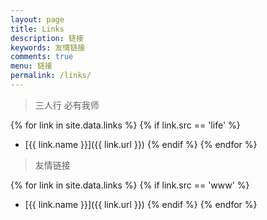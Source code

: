 ```yaml
---
layout: page
title: Links
description: 链接
keywords: 友情链接
comments: true
menu: 链接
permalink: /links/
---
```


> 三人行 必有我师

{% for link in site.data.links %}
  {% if link.src == 'life' %}
* [{{ link.name }}]({{ link.url }})
  {% endif %}
{% endfor %}

> 友情链接

{% for link in site.data.links %}
  {% if link.src == 'www' %}
* [{{ link.name }}]({{ link.url }})
  {% endif %}
{% endfor %}
